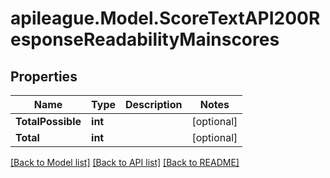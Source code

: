 # apileague.Model.ScoreTextAPI200ResponseReadabilityMainscores

## Properties

Name | Type | Description | Notes
------------ | ------------- | ------------- | -------------
**TotalPossible** | **int** |  | [optional] 
**Total** | **int** |  | [optional] 

[[Back to Model list]](../README.md#documentation-for-models) [[Back to API list]](../README.md#documentation-for-api-endpoints) [[Back to README]](../README.md)

